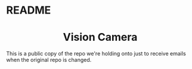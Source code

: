 # README

<h1 align="center">Vision Camera</h1>

This is a public copy of the repo we're holding onto just to receive emails when the original repo is changed.
